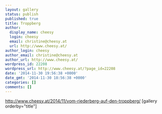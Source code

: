 ```yaml
---
layout: gallery
status: publish
published: true
title: Troppberg
author:
  display_name: cheesy
  login: cheesy
  email: christine@cheesy.at
  url: http://www.cheesy.at/
author_login: cheesy
author_email: christine@cheesy.at
author_url: http://www.cheesy.at/
wordpress_id: 22208
wordpress_url: http://www.cheesy.at/?page_id=22208
date: '2014-11-30 19:56:38 +0000'
date_gmt: '2014-11-30 18:56:38 +0000'
categories: []
comments: []
---
```

http://www.cheesy.at/2014/11/vom-riederberg-auf-den-troppberg/
[gallery orderby="title"]
